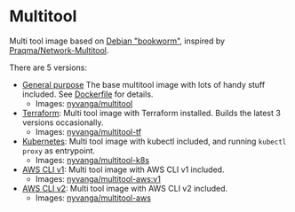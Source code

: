 # Multitool

Multi tool image based on [Debian "bookworm"](https://www.debian.org/releases/bookworm/), inspired by [Praqma/Network-Multitool](https://github.com/Praqma/Network-MultiTool).

There are 5 versions:
- [General purpose](multitool) The base multitool image with lots of handy stuff included. See [Dockerfile](multitool/Dockerfile#L13-L19) for details.
	- Images: [nyvanga/multitool](https://hub.docker.com/r/nyvanga/multitool)
- [Terraform](multitool-tf): Multi tool image with Terraform installed. Builds the latest 3 versions occasionally.
	- Images: [nyvanga/multitool-tf](https://hub.docker.com/r/nyvanga/multitool-tf)
- [Kubernetes](multitool-k8s): Multi tool image with kubectl included, and running ```kubectl proxy``` as entrypoint.
	- Images: [nyvanga/multitool-k8s](https://hub.docker.com/r/nyvanga/multitool-k8s)
- [AWS CLI v1](multitool-aws-v1): Multi tool image with AWS CLI v1 included.
	- Images: [nyvanga/multitool-aws:v1](https://hub.docker.com/r/nyvanga/multitool-aws)
- [AWS CLI v2](multitool-aws-v2): Multi tool image with AWS CLI v2 included.
	- Images: [nyvanga/multitool-aws](https://hub.docker.com/r/nyvanga/multitool-aws)
